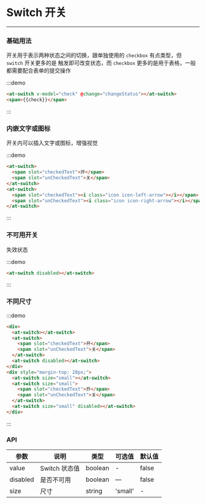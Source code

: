 
# Switch 开关

----

### 基础用法

开关用于表示两种状态之间的切换，跟单独使用的 `checkbox` 有点类型，但 `switch` 开关更多的是 触发即可改变状态，而 `checkbox` 更多的是用于表格，一般都需要配合表单的提交操作

:::demo

```html
<at-switch v-model="check" @change="changeStatus"></at-switch>
<span>{{check}}</span>
```

:::

### 内嵌文字或图标

开关内可以插入文字或图标，增强视觉

:::demo

```html
<at-switch>
  <span slot="checkedText">开</span>
  <span slot="unCheckedText">关</span>
</at-switch>
<at-switch>
  <span slot="checkedText"><i class="icon icon-left-arrow"></i></span>
  <span slot="unCheckedText"><i class="icon icon-right-arrow"></i></span>
</at-switch>
```

:::

### 不可用开关

失效状态

:::demo

```html
<at-switch disabled></at-switch>
```

:::

### 不同尺寸

:::demo

```html
<div>
  <at-switch></at-switch>
  <at-switch>
    <span slot="checkedText">开</span>
    <span slot="unCheckedText">关</span>
  </at-switch>
  <at-switch disabled></at-switch>
</div>
<div style="margin-top: 20px;">
  <at-switch size="small"></at-switch>
  <at-switch size="small">
    <span slot="checkedText">开</span>
    <span slot="unCheckedText">关</span>
  </at-switch>
  <at-switch size="small" disabled></at-switch>
</div>
```

:::

### API

| 参数      | 说明          | 类型      | 可选值                           | 默认值  |
|---------- |-------------- |---------- |--------------------------------  |-------- |
| value | Switch 状态值 | boolean | - | false |
| disabled | 是否不可用 | boolean | — | false |
| size | 尺寸 | string | 'small' | - |

<script>
export default {
  data() {
    return {
      check: true
    }
  },
  methods: {
    changeStatus(status) {
      this.check = status
    }
  }
}
</script>

<style lang="scss" scoped>
.at-switch + .at-switch {
  margin-left: 20px;
}
</style>
